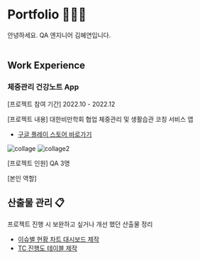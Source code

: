 # Portfolio 💁🏻‍♀️
안녕하세요. QA 엔지니어 김혜연입니다.
<br></br>

## Work Experience

### 체중관리 건강노트 App

[프로젝트 참여 기간] 2022.10 - 2022.12

[프로젝트 내용] 대한비만학회 협업 체중관리 및 생활습관 코칭 서비스 앱 

- [구글 플레이 스토어 바로가기](https://play.google.com/store/apps/details?id=net.huray.ksso)

![collage](https://user-images.githubusercontent.com/121289071/211623505-19afb943-58d8-44f2-b2f8-91229d88e4fb.png)
![collage2](https://user-images.githubusercontent.com/121289071/211623515-d20e47ec-54bb-4606-b57d-5bcf8ef54fa2.png)

[프로젝트 인원] QA 3명

[본인 역할]


## 산출물 관리 📋

프로젝트 진행 시 보완하고 싶거나 개선 했던 산출물 정리

- [이슈별 현황 차트 대시보드 제작](https://github.com/heeye-log/heeye-log/blob/main/%ED%8F%AC%ED%8A%B8%ED%8F%B4%EB%A6%AC%EC%98%A4/%EC%82%B0%EC%B6%9C%EB%AC%BC/Issue_Dashboard.md)
- [TC 진행도 테이블 제작](https://github.com/heeye-log/heeye-log/blob/main/%ED%8F%AC%ED%8A%B8%ED%8F%B4%EB%A6%AC%EC%98%A4/Progress%20Table.md)
